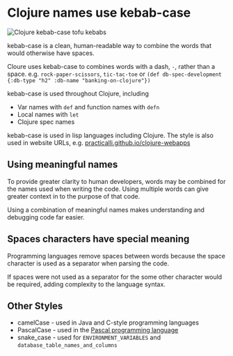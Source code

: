 # Clojure names use kebab-case

![Clojure kebab-case tofu kebabs](/images/tofu-kebabs.png)

kebab-case is a clean, human-readable way to combine the words that would otherwise have spaces.

Cloure uses kebab-case to combines words with a dash, `-`, rather than a space. e.g. `rock-paper-scissors`,  `tic-tac-toe` or `(def db-spec-development {:db-type "h2" :db-name "banking-on-clojure"})`

kebab-case is used throughout Clojure, including
* Var names with `def` and function names with `defn`
* Local names with `let`
* Clojure spec names

kebab-case is used in lisp languages including Clojure. The style is also used in website URLs, e.g. [practicalli.github.io/clojure-webapps](https://practicalli.github.io/clojure-webapps/)

## Using meaningful names
To provide greater clarity to human developers, words may be combined for the names used when writing the code. Using multiple words can give greater context in to the purpose of that code.

Using a combination of meaningful names makes understanding and debugging code far easier.


## Spaces characters have special meaning
Programming languages remove spaces between words because the space character is used as a separator when parsing the code.

If spaces were not used as a separator for the some other character would be required, adding complexity to the language syntax.


## Other Styles

* camelCase - used in Java and C-style programming languages
* PascalCase - used in the [Pascal programming language][1]
* snake_case - used for `ENVIRONMENT_VARIABLES` and `database_table_names_and_columns`

[1]: https://en.wikipedia.org/wiki/Pascal_(programming_language)
